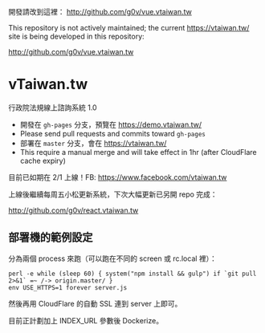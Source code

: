 開發請改到這裡： http://github.com/g0v/vue.vtaiwan.tw

This repository is not actively maintained; the current
https://vtaiwan.tw/ site is being developed in this repository:

http://github.com/g0v/vue.vtaiwan.tw

vTaiwan.tw
==========

行政院法規線上諮詢系統 1.0

* 開發在 `gh-pages` 分支，預覽在 https://demo.vtaiwan.tw/
 * Please send pull requests and commits toward `gh-pages`
* 部署在 `master` 分支，會在 https://vtaiwan.tw/
 * This require a manual merge and will take effect in 1hr (after CloudFlare cache expiry)

目前已如期在 2/1 上線！FB: https://www.facebook.com/vtaiwan.tw

上線後繼續每周五小松更新系統，下次大幅更新已另開 repo 完成：

http://github.com/g0v/react.vtaiwan.tw

## 部署機的範例設定

分為兩個 process 來跑（可以跑在不同的 screen 或 rc.local 裡）：

```
perl -e while (sleep 60) { system("npm install && gulp") if `git pull 2>&1` =~ /-> origin.master/ }
env USE_HTTPS=1 forever server.js
```

然後再用 CloudFlare 的自動 SSL 連到 server 上即可。

目前正計劃加上 INDEX_URL 參數後 Dockerize。
